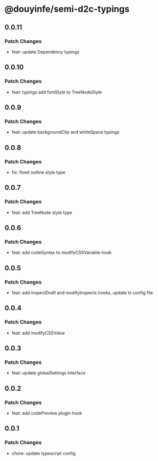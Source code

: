# @douyinfe/semi-d2c-typings

## 0.0.11

### Patch Changes

- feat: update Dependency typings

## 0.0.10

### Patch Changes

- feat: typings add fontStyle to TreeNodeStyle

## 0.0.9

### Patch Changes

- feat: update backgroundClip and whiteSpace typings

## 0.0.8

### Patch Changes

- fix: fixed outline style type

## 0.0.7

### Patch Changes

- feat: add TreeNode style type

## 0.0.6

### Patch Changes

- feat: add codeSyntax to modifyCSSVariable hook

## 0.0.5

### Patch Changes

- feat: add inspectDraft and modifyInspects hooks, update ts config file

## 0.0.4

### Patch Changes

- feat: add modifyCSSValue

## 0.0.3

### Patch Changes

- feat: update globalSettings interface

## 0.0.2

### Patch Changes

- feat: add codePreview plugin hook

## 0.0.1

### Patch Changes

- chore: update typescript config
